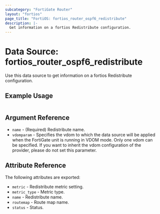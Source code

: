 ```yaml
---
subcategory: "FortiGate Router"
layout: "fortios"
page_title: "FortiOS: fortios_router_ospf6_redistribute"
description: |-
  Get information on a fortios Redistribute configuration.
---
```


# Data Source: fortios_router_ospf6_redistribute
Use this data source to get information on a fortios Redistribute configuration.


## Example Usage

```hcl

```

## Argument Reference

* `name` - (Required) Redistribute name.
* `vdomparam` - Specifies the vdom to which the data source will be applied when the FortiGate unit is running in VDOM mode. Only one vdom can be specified. If you want to inherit the vdom configuration of the provider, please do not set this parameter.

## Attribute Reference

The following attributes are exported:

* `metric` - Redistribute metric setting.
* `metric_type` - Metric type.
* `name` - Redistribute name.
* `routemap` - Route map name.
* `status` - Status.
